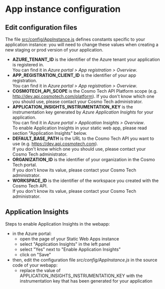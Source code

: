# App instance configuration

## Edit configuration files
The file [src/config/AppInstance.js](../src/config/AppInstance.js) defines constants specific to your application
instance: you will need to change these values when creating a new staging or prod version of your application.

* **AZURE_TENANT_ID** is the identifier of the Azure tenant your application is registered in.\
  You can find it in *Azure portal > App registration > Overview*.
* **APP_REGISTRATION_CLIENT_ID** is the identifier of your app registration.\
  You can find it in *Azure portal > App registration > Overview*.
* **COSMOTECH_API_SCOPE** is the Cosmo Tech API Platform scope (e.g. http://dev.api.cosmotech.com/platform).
  If you don't know which one you should use, please contact your Cosmo Tech administrator.
* **APPLICATION_INSIGHTS_INSTRUMENTATION_KEY** is the instrumentation key generated by *Azure Application Insights* for
  your application.\
  You can find it in *Azure portal > Application Insights > Overview*.\
  To enable Application Insights in your static web app, please read section "Application Insights" below.
* **DEFAULT_BASE_PATH** is the URL to the Cosmo Tech API you want to use (e.g. https://dev.api.cosmotech.com).\
  If you don't know which one you should use, please contact your Cosmo Tech administrator.
* **ORGANIZATION_ID** is the identifier of your organization in the Cosmo Tech portal.\
  If you don't know its value, please contact your Cosmo Tech administrator.
* **WORKSPACE_ID** is the identifier of the workspace you created with the Cosmo Tech API.\
  If you don't know its value, please contact your Cosmo Tech administrator.

## Application Insights
Steps to enable Application Insights in the webapp:
* in the Azure portal:
  * open the page of your Static Web Apps instance
  * select "Application Insights" in the left panel
  * select "Yes" next to "Enable Application Insights"
  * click on "Save"
* then, edit the configuration file *src/config/AppInstance.js* in the source code of your webapp:
  * replace the value of APPLICATION_INSIGHTS_INSTRUMENTATION_KEY with the instrumentation key that has been
    generated for your application
